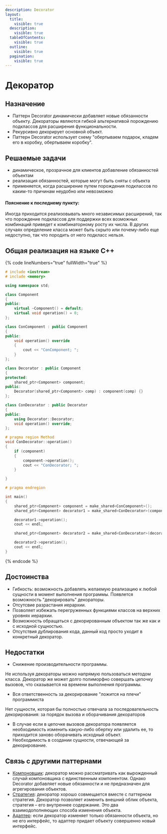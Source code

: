 ```yaml
---
description: Decorator
layout:
  title:
    visible: true
  description:
    visible: true
  tableOfContents:
    visible: true
  outline:
    visible: true
  pagination:
    visible: true
---
```


# Декоратор

## Назначение

* Паттерн Decorator динамически добавляет новые обязанности объекту. Декораторы являются гибкой альтернативой порождению подклассов для расширения функциональности.
* Рекурсивно декорирует основной объект.
* Паттерн Decorator использует схему "обертываем подарок, кладем его в коробку, обертываем коробку".

## Решаемые задачи

* динамическое, прозрачное для клиентов добавление обязанностей объектам
* реализация обязанностей, которые могут быть сняты с объекта
* применяется, когда расширение путем порождения подклассов по каким-то причинам неудобно или невозможно

#### Пояснение к последнему пункту:

Иногда приходится реализовывать много независимых расширений, так что порождение подклассов для поддержки всех возможных комбинаций приведет к комбинаторному росту их числа. В других случаях определение класса может быть скрыто или почему-либо еще недоступно, так что породить от него подкласс нельзя.

## Общая реализация на языке С++

{% code lineNumbers="true" fullWidth="true" %}
```cpp
# include <iostream>
# include <memory>

using namespace std;

class Component
{
public:
    virtual ~Component() = default;
    virtual void operation() = 0;
};

class ConComponent : public Component
{
public:
    void operation() override 
    { 
        cout << "ConComponent; "; 
    }
};

class Decorator : public Component
{
protected:
    shared_ptr<Component> component;
public:
    Decorator(shared_ptr<Component> comp) : component(comp) {}
};

class ConDecorator : public Decorator
{
public:
    using Decorator::Decorator;
    void operation() override;
};

# pragma region Method
void ConDecorator::operation()
{
    if (component)
    {
        component->operation();
        cout << "ConDecorator; ";
    }

}

# pragma endregion

int main()
{
    shared_ptr<Component> component = make_shared<ConComponent>();
    shared_ptr<Component> decorator1 = make_shared<ConDecorator>(component);

    decorator1->operation();
    cout << endl;

    shared_ptr<Component> decorator2 = make_shared<ConDecorator>(decorator1);

    decorator2->operation();
    cout << endl;
}
```
{% endcode %}

## Достоинства

* Гибкость: возможность добавлять желаемую реализацию к любой сущности в момент выполнения программы. Появлется возможность "декорировать" декораторы.
* Отсутсвие разрастания иерархии.
* Позволяет избежать перегруженных функциями классов на верхних уровнях иерархии.
* Возможность обращаться с декорированным объектом так же как и с исходной сущностью.
* Отсутствия дублирования кода, данный код просто уходит в конкретный декоратор.

## Недостатки

* Снижение производительности программы.

Не используя декораторы можно напрямую пользоваться методом класса. Декоратор же может долго полиморфно совершать цепочку вызовов, что сказывается на времени выполнения программы.

* Вся ответственность за декорирование "ложится на плечи" программиста

Нет сущности, которая бы полностью отвечала за последовательность декорирования: за порядок вызова и оборачивания декораторов

* В случае если в цепочке вызовов декоратора появляется необходимость изменить какую-либо обертку или удалить ее, то приходится заново оборачивать исходный объект.
* Необходимость в создании сущности, отвечающей за декорирование.

## Связь с другими паттернами

* [Компоновщик](composite.md): декоратор можно рассматривать как вырожденный случай компоновщика с единственным компонентом. Однако Decorator добавляет новые обязанности и не предназначен для агрегирования объектов.
* [Стратегия](../behavioral-patterns/strategy.md): декоратор хорошо совмещается вместе с паттерном стратегия. Декоратор позволяет изменить внешний облик объекта, стратегия – его внутреннее содержание. Это два взаимодополняющих способа изменения объекта.
* [Адаптер](adapter.md): если декоратор изменяет только обязанности объекта, но не его интерфейс, то адаптер придает объекту совершенно новый интерфейс.

